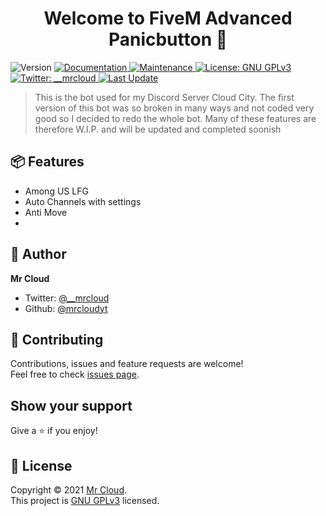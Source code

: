 <h1 align="center">Welcome to FiveM Advanced Panicbutton 👋</h1>
<p>
  <img alt="Version" src="https://img.shields.io/badge/version-1.0.0-blue.svg?cacheSeconds=2592000" />
  <a href="https://github.com/kefranabg/readme-md-generator#readme" target="_blank">
    <img alt="Documentation" src="https://img.shields.io/badge/documentation-no-red" />
  </a>
  <a href="https://github.com/kefranabg/readme-md-generator/graphs/commit-activity" target="_blank">
    <img alt="Maintenance" src="https://img.shields.io/badge/Maintained%3F-yes-green.svg" />
  </a>
  <a href="https://github.com/kefranabg/readme-md-generator/blob/master/LICENSE" target="_blank">
    <img alt="License: GNU GPLv3" src="https://img.shields.io/github/license/mrcloudyt/Cloud-City-Bot-Rewritten?style=for-the-badge" />
  </a>
  <a href="https://twitter.com/__mrcloud" target="_blank">
    <img alt="Twitter: __mrcloud" src="https://img.shields.io/twitter/follow/__mrcloud?style=social" />
  </a>
    <a href="https://twitter.com/__mrcloud" target="_blank">
    <img alt="Last Update" src="https://img.shields.io/github/last-commit/MrCloudYT/Advanced-Panicbutton" />
  </a>
</p>



> This is the bot used for my Discord Server Cloud City. The first version of this bot was so broken in many ways and not coded very good so I decided to redo the whole bot.
> Many of these features are therefore W.I.P. and will be updated and completed soonish

## 📦 Features

* Among US LFG 
* Auto Channels with settings
* Anti Move
* 

## 👤 Author

**Mr Cloud**

* Twitter: [@\_\_mrcloud](https://twitter.com/__mrcloud)
* Github: [@mrcloudyt](https://github.com/mrcloudyt)

## 🤝 Contributing

Contributions, issues and feature requests are welcome!<br />Feel free to check [issues page](https://github.com/MrCloudYT/Panicbutton/issues).

## Show your support

Give a ⭐️ if you enjoy!

## 📝 License

Copyright © 2021 [Mr Cloud](https://github.com/mrcloudyt).<br />
This project is [GNU GPLv3](https://choosealicense.com/licenses/agpl-3.0/) licensed.
